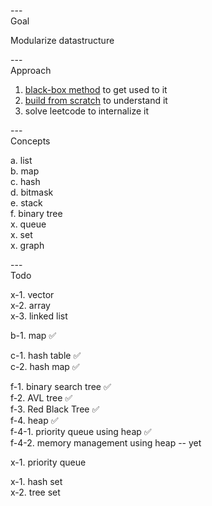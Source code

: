 ---\
Goal


Modularize datastructure




---\
Approach


1. [black-box method](https://www.youtube.com/watch?v=RDzsrmMl48I&ab_channel=ColinGalen) to get used to it
2. [build from scratch](https://www.youtube.com/watch?v=fQeqsn7JJWA&ab_channel=vexe) to understand it
3. solve leetcode to internalize it



---\
Concepts


a. list\
b. map\
c. hash\
d. bitmask\
e. stack\
f. binary tree\
x. queue\
x. set\
x. graph



---\
Todo


x-1. vector\
x-2. array\
x-3. linked list

b-1. map :white_check_mark:

c-1. hash table :white_check_mark:\
c-2. hash map :white_check_mark:

f-1. binary search tree :white_check_mark:\
f-2. AVL tree :white_check_mark:\
f-3. Red Black Tree :white_check_mark:\
f-4. heap :white_check_mark:\
f-4-1. priority queue using heap :white_check_mark:\
f-4-2. memory management using heap -- yet

x-1. priority queue

x-1. hash set\
x-2. tree set
